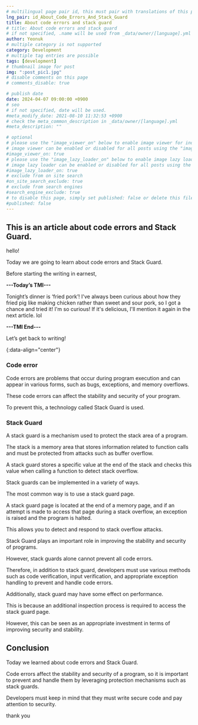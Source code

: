 ```yaml
---
# multilingual page pair id, this must pair with translations of this page. (This name must be unique)
lng_pair: id_About_Code_Errors_And_Stack_Guard
title: About code errors and stack guard
# title: About code errors and stack guard
# if not specified, .name will be used from _data/owner/[language].yml
author: Yeonuk
# multiple category is not supported
category: Development
# multiple tag entries are possible
tags: [development]
# thumbnail image for post
img: ":post_pic1.jpg"
# disable comments on this page
# comments_disable: true

# publish date
date: 2024-04-07 09:00:00 +0900
# seo
# if not specified, date will be used.
#meta_modify_date: 2021-08-10 11:32:53 +0900
# check the meta_common_description in _data/owner/[language].yml
#meta_description: ""

# optional
# please use the "image_viewer_on" below to enable image viewer for individual pages or posts (_posts/ or [language]/_posts folders).
# image viewer can be enabled or disabled for all posts using the "image_viewer_posts: true" setting in _data/conf/main.yml.
#image_viewer_on: true
# please use the "image_lazy_loader_on" below to enable image lazy loader for individual pages or posts (_posts/ or [language]/_posts folders).
# image lazy loader can be enabled or disabled for all posts using the "image_lazy_loader_posts: true" setting in _data/conf/main.yml.
#image_lazy_loader_on: true
# exclude from on site search
#on_site_search_exclude: true
# exclude from search engines
#search_engine_exclude: true
# to disable this page, simply set published: false or delete this file
#published: false
---
```


<!-- outline-start -->

## This is an article about code errors and Stack Guard.

hello!

Today we are going to learn about code errors and Stack Guard.

Before starting the writing in earnest,

**---Today’s TMI---**

Tonight’s dinner is ‘fried pork’! I've always been curious about how they fried pig like making chicken rather than sweet and sour pork, so I got a chance and tried it! I'm so curious! If it's delicious, I'll mention it again in the next article. lol

**---TMI End---**

Let’s get back to writing!

{:data-align="center"}

<!-- outline-end -->

### Code error

Code errors are problems that occur during program execution and can appear in various forms, such as bugs, exceptions, and memory overflows.

These code errors can affect the stability and security of your program.

To prevent this, a technology called Stack Guard is used.

### Stack Guard

A stack guard is a mechanism used to protect the stack area of a program.

The stack is a memory area that stores information related to function calls and must be protected from attacks such as buffer overflow.

A stack guard stores a specific value at the end of the stack and checks this value when calling a function to detect stack overflow.

Stack guards can be implemented in a variety of ways.

The most common way is to use a stack guard page.

A stack guard page is located at the end of a memory page, and if an attempt is made to access that page during a stack overflow, an exception is raised and the program is halted.

This allows you to detect and respond to stack overflow attacks.

Stack Guard plays an important role in improving the stability and security of programs.

However, stack guards alone cannot prevent all code errors.

Therefore, in addition to stack guard, developers must use various methods such as code verification, input verification, and appropriate exception handling to prevent and handle code errors.

Additionally, stack guard may have some effect on performance.

This is because an additional inspection process is required to access the stack guard page.

However, this can be seen as an appropriate investment in terms of improving security and stability.

## Conclusion

Today we learned about code errors and Stack Guard.

Code errors affect the stability and security of a program, so it is important to prevent and handle them by leveraging protection mechanisms such as stack guards.

Developers must keep in mind that they must write secure code and pay attention to security.

thank you
